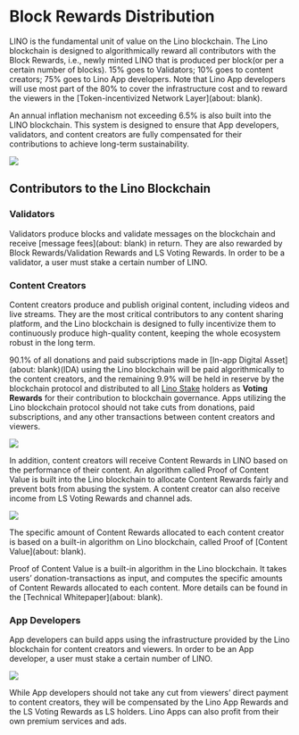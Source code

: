 # Block Rewards Distribution

LINO is the fundamental unit of value on the Lino blockchain. The Lino blockchain is designed to algorithmically reward all contributors with the Block Rewards, i.e., newly minted LINO that is produced per block(or per a certain number of blocks). 15% goes to Validators; 10% goes to content creators; 75% goes to Lino App developers. Note that Lino App developers will use most part of the 80% to cover the infrastructure cost and to reward the viewers in the [Token-incentivized Network Layer](about: blank).

An annual inflation mechanism not exceeding 6.5% is also built into the LINO blockchain. This system is designed to ensure that App developers, validators, and content creators are fully compensated for their contributions to achieve long-term sustainability.

![](LINO_Distribution-56f450a7-40ab-4a16-9e82-aded75180eed.png)

## Contributors to the Lino Blockchain

### Validators

Validators produce blocks and validate messages on the blockchain and receive [message fees](about: blank) in return. They are also rewarded by Block Rewards/Validation Rewards and LS Voting Rewards. In order to be a validator, a user must stake a certain number of LINO.

### Content Creators

Content creators produce and publish original content, including videos and live streams. They are the most critical contributors to any content sharing platform, and the Lino blockchain is designed to fully incentivize them to continuously produce high-quality content, keeping the whole ecosystem robust in the long term.

90.1% of all donations and paid subscriptions made in [In-app Digital Asset](about: blank)(IDA) using the Lino blockchain will be paid algorithmically to the content creators, and the remaining 9.9% will be held in reserve by the blockchain protocol and distributed to all [Lino Stake](about:blank) holders as **Voting Rewards** for their contribution to blockchain governance. Apps utilizing the Lino blockchain protocol should not take cuts from donations, paid subscriptions, and any other transactions between content creators and viewers.

![](https://lh3.googleusercontent.com/Ec0vAgZ2ALPZqzBCPTl4XwKRCTVtCRjxhlPqlxL5ixxK9j7esU8fZq2dii-QirSvD4ijy_S9Hm9lJC9onpo_pHzXhxYCuxENWcf1WFiJ_yAMtTBJgLppdGnEswh-rL6Znjn6Uws3)

In addition, content creators will receive Content Rewards in LINO based on the performance of their content. An algorithm called Proof of Content Value is built into the Lino blockchain to allocate Content Rewards fairly and prevent bots from abusing the system. A content creator can also receive income from LS Voting Rewards and channel ads.

![](https://lh5.googleusercontent.com/ymoU_HzPtKC-1fjZOy62tDemdF6yENy-bhn8ax0vhj1kPd8icBpNZp4SSsSRs_2cdtkJFvVQpCiexu5Nk4Daj6qsKQxAXC76PzBGT5Gppu9j57Z0GG1E-E6ZyZCWBuyvuq6M9BwH)

The specific amount of Content Rewards allocated to each content creator is based on a built-in algorithm on Lino blockchain, called Proof of [Content Value](about: blank).

Proof of Content Value is a built-in algorithm in the Lino blockchain. It takes users’ donation-transactions as input, and computes the specific amounts of Content Rewards allocated to each content. More details can be found in the [Technical Whitepaper](about: blank).

### App Developers

App developers can build apps using the infrastructure provided by the Lino blockchain for content creators and viewers. In order to be an App developer, a user must stake a certain number of LINO.

![](https://lh6.googleusercontent.com/9synVYVxKLA53fMmsxbWdPIYaEa2LP1v-0yhJwDdR0n1hYN7Q5a2aTd79ZFe2nxGV4xFucrRBfthIW3ofkyhc1o7irH4v9HBrVDSEU5Inos6eGJ2j9DA4LGioaf6JwHIHDBXoawg)

While App developers should not take any cut from viewers’ direct payment to content creators, they will be compensated by the Lino App Rewards and the LS Voting Rewards as LS holders. Lino Apps can also profit from their own premium services and ads.

